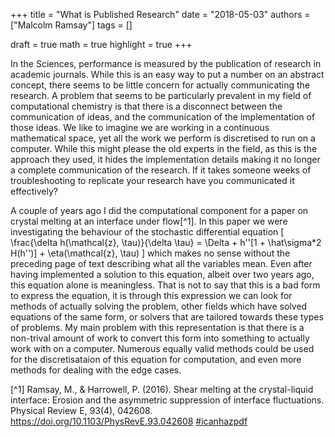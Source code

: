 +++
title = "What is Published Research"
date = "2018-05-03"
authors = ["Malcolm Ramsay"]
tags = []

draft = true
math = true
highlight = true
+++

In the Sciences,
performance is measured by the publication of research
in academic journals.
While this is an easy way to put a number on an abstract concept,
there seems to be little concern for actually communicating the research.
A problem that seems to be particularly prevalent in my field of computational chemistry
is that there is a disconnect between the communication of ideas,
and the communication of the implementation of those ideas.
We like to imagine we are working in a continuous mathematical space,
yet all the work we perform is discretised to run on a computer.
While this might please the old experts in the field,
as this is the approach they used,
it hides the implementation details
making it no longer a complete communication of the research.
If it takes someone weeks of troubleshooting to replicate your research
have you communicated it effectively?

A couple of years ago I did the computational component for a paper on
crystal melting at an interface under flow[^1].
In this paper we were investigating the behaviour of the stochastic differential equation
\[
\frac{\delta h(\mathcal{z}, \tau)}{\delta \tau} = \Delta + h''[1 + \hat\sigma*2 H(h'')] + \eta(\mathcal{z}, \tau)
\]
which makes no sense without the preceding page of text describing what all the variables mean.
Even after having implemented a solution to this equation,
albeit over two years ago,
this equation alone is meaningless.
That is not to say that this is a bad form to express the equation,
it is through this expression we can look for methods of actually solving the problem,
other fields which have solved equations of the same form,
or solvers that are tailored towards these types of problems.
My main problem with this representation is that
there is a non-trival amount of work to convert
this form into something to actually work with on a computer.
Numerous equally valid methods could be used for
the discretisataion of this equation for computation,
and even more methods for dealing with the edge cases.




[^1] Ramsay, M., & Harrowell, P. (2016). Shear melting at the crystal-liquid interface: Erosion and the asymmetric suppression of interface fluctuations. Physical Review E, 93(4), 042608. https://doi.org/10.1103/PhysRevE.93.042608 [#icanhazpdf](papers/PhysRevE.93.042608.pdf)
